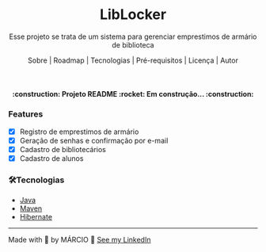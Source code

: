 <h1 align="center">
LibLocker
</h1>
<p align="center">Esse projeto se trata de um sistema para gerenciar emprestimos de armário de biblioteca</p>

<p align="center">
    <a herf="#sobre">Sobre</a> |
    <a herf="#roadmap">Roadmap</a> |
    <a herf="#tecnologias">Tecnologias</a> |
    <a herf="#pre-requisitos">Pré-requisitos</a> |
    <a herf="#licenca">Licença</a> |
    <a herf="#autor">Autor</a>
</p>

<br>
<h4 align="center">
    :construction: Projeto README :rocket: Em construção... :construction:
</h4>

### Features
- [X] Registro de emprestimos de armário
- [X] Geração de senhas e confirmação por e-mail
- [X] Cadastro de bibliotecários
- [X] Cadastro de alunos

### 🛠Tecnologias
- [Java](https://www.java.com/pt-BR/)
- [Maven](https://maven.apache.org/)
- [Hibernate](https://hibernate.org/)

---
Made with :blue_heart: by MÁRCIO :wave: [See my LinkedIn](https://www.linkedin.com/in/marciojcarvalho/)
